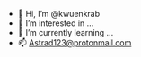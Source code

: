 - 👋 Hi, I’m @kwuenkrab
- 👀 I’m interested in ...
- 🌱 I’m currently learning ...
- 📫 Astrad123@protonmail.com

<!---
kwuenkrab/kwuenkrab is a ✨ special ✨ repository because its `README.md` (this file) appears on your GitHub profile.
You can click the Preview link to take a look at your changes.
--->
